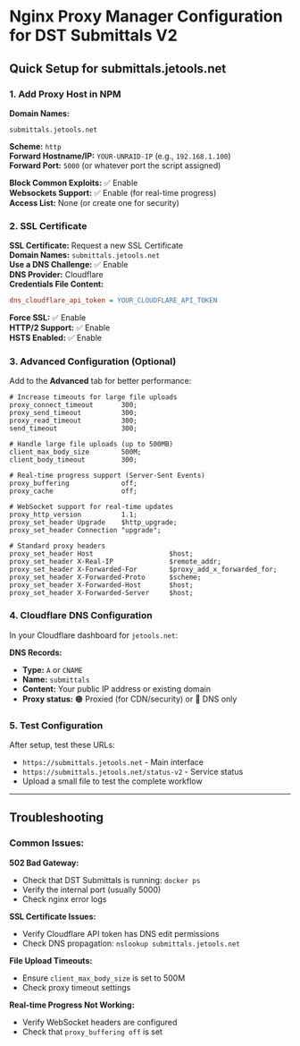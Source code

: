 # Nginx Proxy Manager Configuration for DST Submittals V2

## Quick Setup for submittals.jetools.net

### 1. Add Proxy Host in NPM

**Domain Names:**
```
submittals.jetools.net
```

**Scheme:** `http`  
**Forward Hostname/IP:** `YOUR-UNRAID-IP` (e.g., `192.168.1.100`)  
**Forward Port:** `5000` (or whatever port the script assigned)

**Block Common Exploits:** ✅ Enable  
**Websockets Support:** ✅ Enable (for real-time progress)  
**Access List:** None (or create one for security)

### 2. SSL Certificate

**SSL Certificate:** Request a new SSL Certificate  
**Domain Names:** `submittals.jetools.net`  
**Use a DNS Challenge:** ✅ Enable  
**DNS Provider:** Cloudflare  
**Credentials File Content:**
```ini
dns_cloudflare_api_token = YOUR_CLOUDFLARE_API_TOKEN
```

**Force SSL:** ✅ Enable  
**HTTP/2 Support:** ✅ Enable  
**HSTS Enabled:** ✅ Enable  

### 3. Advanced Configuration (Optional)

Add to the **Advanced** tab for better performance:

```nginx
# Increase timeouts for large file uploads
proxy_connect_timeout       300;
proxy_send_timeout          300; 
proxy_read_timeout          300;
send_timeout                300;

# Handle large file uploads (up to 500MB)
client_max_body_size        500M;
client_body_timeout         300;

# Real-time progress support (Server-Sent Events)
proxy_buffering             off;
proxy_cache                 off;

# WebSocket support for real-time updates
proxy_http_version          1.1;
proxy_set_header Upgrade    $http_upgrade;
proxy_set_header Connection "upgrade";

# Standard proxy headers
proxy_set_header Host                   $host;
proxy_set_header X-Real-IP              $remote_addr;
proxy_set_header X-Forwarded-For        $proxy_add_x_forwarded_for;
proxy_set_header X-Forwarded-Proto      $scheme;
proxy_set_header X-Forwarded-Host       $host;
proxy_set_header X-Forwarded-Server     $host;
```

### 4. Cloudflare DNS Configuration

In your Cloudflare dashboard for `jetools.net`:

**DNS Records:**
- **Type:** `A` or `CNAME`
- **Name:** `submittals`
- **Content:** Your public IP address or existing domain
- **Proxy status:** 🟠 Proxied (for CDN/security) or 🔘 DNS only

### 5. Test Configuration

After setup, test these URLs:
- `https://submittals.jetools.net` - Main interface
- `https://submittals.jetools.net/status-v2` - Service status
- Upload a small file to test the complete workflow

---

## Troubleshooting

### Common Issues:

**502 Bad Gateway:**
- Check that DST Submittals is running: `docker ps`
- Verify the internal port (usually 5000)
- Check nginx error logs

**SSL Certificate Issues:**
- Verify Cloudflare API token has DNS edit permissions
- Check DNS propagation: `nslookup submittals.jetools.net`

**File Upload Timeouts:**
- Ensure `client_max_body_size` is set to 500M
- Check proxy timeout settings

**Real-time Progress Not Working:**
- Verify WebSocket headers are configured
- Check that `proxy_buffering off` is set